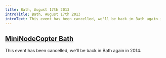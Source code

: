 ```yaml
---
title: Bath, August 17th 2013
introTitle: Bath, August 17th 2013
introText: This event has been cancelled, we'll be back in Bath again in 2014.
---
```


<h2 id="intro"><a href="#intro">MiniNodeCopter Bath</a></h2>

This event has been cancelled, we'll be back in Bath again in 2014.
